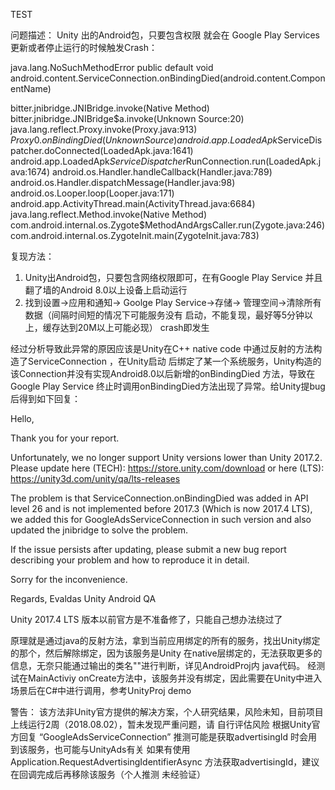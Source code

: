 TEST

问题描述：
	Unity 出的Android包，只要包含<uses-permission android:name="android.permission.INTERNET" />权限
就会在 Google Play Services 更新或者停止运行的时候触发Crash：

java.lang.NoSuchMethodError
public default void android.content.ServiceConnection.onBindingDied(android.content.ComponentName)

 bitter.jnibridge.JNIBridge.invoke(Native Method)
 bitter.jnibridge.JNIBridge$a.invoke(Unknown Source:20)
 java.lang.reflect.Proxy.invoke(Proxy.java:913)
 $Proxy0.onBindingDied(Unknown Source)
 android.app.LoadedApk$ServiceDispatcher.doConnected(LoadedApk.java:1641)
 android.app.LoadedApk$ServiceDispatcher$RunConnection.run(LoadedApk.java:1674)
 android.os.Handler.handleCallback(Handler.java:789)
 android.os.Handler.dispatchMessage(Handler.java:98)
 android.os.Looper.loop(Looper.java:171)
 android.app.ActivityThread.main(ActivityThread.java:6684)
 java.lang.reflect.Method.invoke(Native Method)
 com.android.internal.os.Zygote$MethodAndArgsCaller.run(Zygote.java:246)
 com.android.internal.os.ZygoteInit.main(ZygoteInit.java:783) 

复现方法：
1. Unity出Android包，只要包含网络权限即可，在有Google Play Service 并且翻了墙的Android 8.0以上设备上启动运行
2. 找到设置->应用和通知-> Goolge Play Service->存储-> 管理空间->清除所有数据（间隔时间短的情况下可能服务没有
启动，不能复现，最好等5分钟以上，缓存达到20M以上可能必现） crash即发生
 
经过分析导致此异常的原因应该是Unity在C++ native code 中通过反射的方法构造了ServiceConnection ，在Unity启动
后绑定了某一个系统服务，Unity构造的该Connection并没有实现Android8.0以后新增的onBindingDied 方法，导致在
Google Play Service 终止时调用onBindingDied方法出现了异常。给Unity提bug后得到如下回复：

Hello,

Thank you for your report.

Unfortunately, we no longer support Unity versions lower than Unity 2017.2.
Please update here (TECH): https://store.unity.com/download or here (LTS): https://unity3d.com/unity/qa/lts-releases

The problem is that ServiceConnection.onBindingDied was added in API level 26 and is not implemented before 2017.3 (Which is now 2017.4 LTS), we added this for GoogleAdsServiceConnection in such version and also updated the jnibridge to solve the problem.

If the issue persists after updating, please submit a new bug report describing your problem and how to reproduce it in detail.

Sorry for the inconvenience.

Regards,
Evaldas
Unity Android QA

Unity 2017.4 LTS 版本以前官方是不准备修了，只能自己想办法绕过了

原理就是通过java的反射方法，拿到当前应用绑定的所有的服务，找出Unity绑定的那个，然后解除绑定，因为该服务是Unity
在native层绑定的，无法获取更多的信息，无奈只能通过输出的类名"<native proxy object>"进行判断，详见AndroidProj内
java代码。
经测试在MainActiviy onCreate方法中，该服务并没有绑定，因此需要在Unity中进入场景后在C#中进行调用，参考UnityProj demo

警告：
	该方法非Unity官方提供的解决方案，个人研究结果，风险未知，目前项目上线运行2周（2018.08.02），暂未发现严重问题，请
自行评估风险
	根据Unity官方回复 “GoogleAdsServiceConnection” 推测可能是获取advertisingId 时会用到该服务，也可能与UnityAds有关
如果有使用Application.RequestAdvertisingIdentifierAsync 方法获取advertisingId，建议在回调完成后再移除该服务（个人推测
未经验证）
